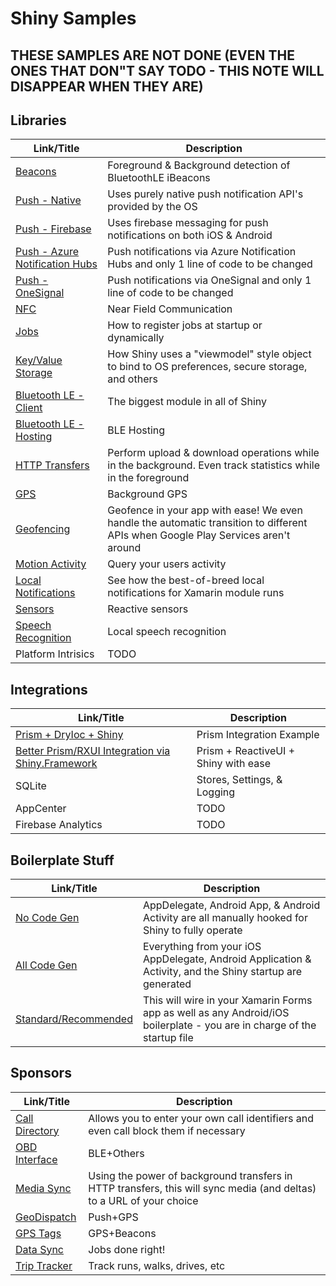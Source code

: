 # Shiny Samples
 
## THESE SAMPLES ARE NOT DONE (EVEN THE ONES THAT DON"T SAY TODO - THIS NOTE WILL DISAPPEAR WHEN THEY ARE)

## Libraries

|Link/Title|Description|
|----------|-----------|
|[Beacons](Beacons)|Foreground & Background detection of BluetoothLE iBeacons|
|[Push - Native](Push-Native)|Uses purely native push notification API's provided by the OS|
|[Push - Firebase](Push-Firebase)|Uses firebase messaging for push notifications on both iOS & Android|
|[Push - Azure Notification Hubs](Push-AzureNotificationsHub)|Push notifications via Azure Notification Hubs and only 1 line of code to be changed|
|[Push - OneSignal](Push-OneSignal)|Push notifications via OneSignal and only 1 line of code to be changed|
|[NFC](Nfc)|Near Field Communication|
|[Jobs](Jobs)|How to register jobs at startup or dynamically|
|[Key/Value Storage](Stores)|How Shiny uses a "viewmodel" style object to bind to OS preferences, secure storage, and others|
|[Bluetooth LE - Client](BluetoothLE-Client)|The biggest module in all of Shiny|BluetoothLE powered by Reactive Extensions|
|[Bluetooth LE - Hosting](BluetoothLE-Hosting)|BLE Hosting|Foreground only on this one|sorry :)|
|[HTTP Transfers](HttpTransfers)|Perform upload & download operations while in the background.  Even track statistics while in the foreground|
|[GPS](Locations-Gps)|Background GPS|
|[Geofencing](Locations-Geofencing)|Geofence in your app with ease!  We even handle the automatic transition to different APIs when Google Play Services aren't around|
|[Motion Activity](Locations-MotionActivity)|Query your users activity|see walks, runs, drives, and more!|
|[Local Notifications](Notifications)|See how the best-of-breed local notifications for Xamarin module runs|
|[Sensors](Sensors)|Reactive sensors|RX was made for this!|
|[Speech Recognition](SpeechRecognition)|Local speech recognition|while not officially supported by Shiny|we give this away just because|
|Platform Intrisics|TODO|

## Integrations
|Link/Title|Description|
|----------|-----------|
|[Prism + DryIoc + Shiny](Integration-Prism)|Prism Integration Example
|[Better Prism/RXUI Integration via Shiny.Framework](Integration-Best-Prism-RXUI)|Prism + ReactiveUI + Shiny with ease
|SQLite|Stores, Settings, & Logging|
|AppCenter|TODO|
|Firebase Analytics|TODO|

## Boilerplate Stuff
|Link/Title|Description|
|----------|-----------|
|[No Code Gen](Boilerplate-NoCodeGen)|AppDelegate, Android App, & Android Activity are all manually hooked for Shiny to fully operate|
|[All Code Gen](Boilerplate-All-CodeGen)|Everything from your iOS AppDelegate, Android Application & Activity, and the Shiny startup are generated|along with a lot of third party libraries|
|[Standard/Recommended](Jobs)|This will wire in your Xamarin Forms app as well as any Android/iOS boilerplate - you are in charge of the startup file|

## Sponsors
|Link/Title|Description|
|----------|-----------|
|[Call Directory](Sponsors-CallDirectory)|Allows you to enter your own call identifiers and even call block them if necessary|
|[OBD Interface](Sponsors-Obd)|BLE+Others|Making working with BLE & Other OBD dongles easy|
|[Media Sync](Sponsors-MediaSync)|Using the power of background transfers in HTTP transfers, this will sync media (and deltas) to a URL of your choice|
|[GeoDispatch](Sponsors-GeoDispatch)|Push+GPS|a new idea on how to manage location based dispatching|
|[GPS Tags](Sponsors-GpsTags)|GPS+Beacons|AirTags for Xamarin (but with normal beacons)|
|[Data Sync](Sponsors-DataSync)|Jobs done right!|
|[Trip Tracker](Sponsors-TripTracker)|Track runs, walks, drives, etc|includes data such as average speed, points of trip|
